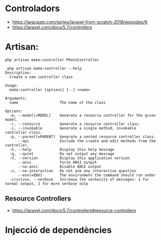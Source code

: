 # Controladors

- https://laracasts.com/series/laravel-from-scratch-2018/episodes/6
- https://laravel.com/docs/5.7/controllers

# Artisan:

```
php artisan make:controller PhotoController
```

```
 php artisan make:controller --help
Description:
  Create a new controller class

Usage:
  make:controller [options] [--] <name>

Arguments:
  name                   The name of the class

Options:
  -m, --model[=MODEL]    Generate a resource controller for the given model.
  -r, --resource         Generate a resource controller class.
  -i, --invokable        Generate a single method, invokable controller class.
  -p, --parent[=PARENT]  Generate a nested resource controller class.
      --api              Exclude the create and edit methods from the controller.
  -h, --help             Display this help message
  -q, --quiet            Do not output any message
  -V, --version          Display this application version
      --ansi             Force ANSI output
      --no-ansi          Disable ANSI output
  -n, --no-interaction   Do not ask any interactive question
      --env[=ENV]        The environment the command should run under
  -v|vv|vvv, --verbose   Increase the verbosity of messages: 1 for normal output, 2 for more verbose outp
```
  
## Resource Controllers

- https://laravel.com/docs/5.7/controllers#resource-controllers

# Injecció de dependències

 